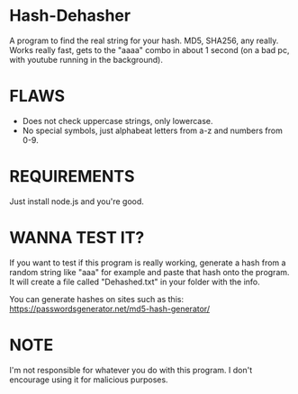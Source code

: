 # Hash-Dehasher
A program to find the real string for your hash. MD5, SHA256, any really. Works really fast, gets to the "aaaa" combo in about 1 second (on a bad pc, with youtube running in the background).

# FLAWS

- Does not check uppercase strings, only lowercase.
- No special symbols, just alphabeat letters from a-z and numbers from 0-9.

# REQUIREMENTS

Just install node.js and you're good.

# WANNA TEST IT?
If you want to test if this program is really working, generate a hash from a random string like "aaa" for example  and paste that hash onto the program. It will create a file called "Dehashed.txt" in your folder with the info.

You can generate hashes on sites such as this: https://passwordsgenerator.net/md5-hash-generator/

# NOTE

I'm not responsible for whatever you do with this program. I don't encourage using it for malicious purposes.
